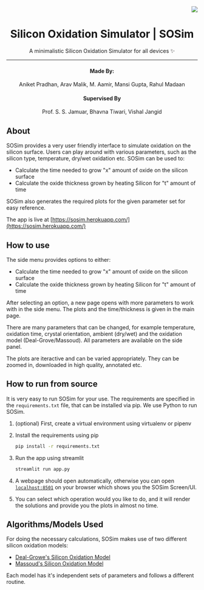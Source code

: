 <div align=center>
    <img src="https://www.iiitd.ac.in/sites/default/files/images/logo/style1coloricon.png" align="right" />
    <br>
    <h1 align=center>Silicon Oxidation Simulator | SOSim </h1>
    <p align=center>A minimalistic Silicon Oxidation Simulator for all devices ✨</p>
    <hr style="border=10px solid green border-radius=5px">
    <h4 align=center>Made By:</h4>
    <p align=center>Aniket Pradhan, Arav Malik, M. Aamir, Mansi Gupta, Rahul Madaan</p>
    <h4 align=center>Supervised By</h4>
    <p align=center>Prof. S. S. Jamuar, Bhavna Tiwari, Vishal Jangid</p>
</div>

## About

SOSim provides a very user friendly interface to simulate oxidation on the silicon surface. Users can play around with various parameters, such as the silicon type, temperature, dry/wet oxidation etc. SOSim can be used to:

- Calculate the time needed to grow "x" amount of oxide on the silicon surface
- Calculate the oxide thickness grown by heating Silicon for "t" amount of time

SOSim also generates the required plots for the given parameter set for easy reference.

The app is live at [https://sosim.herokuapp.com/](https://sosim.herokuapp.com/)

## How to use

The side menu provides options to either:

- Calculate the time needed to grow "x" amount of oxide on the silicon surface
- Calculate the oxide thickness grown by heating Silicon for "t" amount of time

After selecting an option, a new page opens with more parameters to work with in the side menu. The plots and the time/thickness is given in the main page.

There are many parameters that can be changed, for example temperature, oxidation time, crystal orientation, ambient (dry/wet) and the oxidation model (Deal-Grove/Massoud). All parameters are available on the side panel.

The plots are iteractive and can be varied appropriately. They can be zoomed in, downloaded in high quality, annotated etc.

## How to run from source

It is very easy to run SOSim for your use. The requirements are specified in the `requirements.txt` file, that can be installed via pip. We use Python to run SOSim.

1. (optional) First, create a virtual environment using virtualenv or pipenv
2. Install the requirements using pip

    ```bash
    pip install -r requirements.txt
    ```

3. Run the app using streamlit

    ```bash
    streamlit run app.py
    ```

4. A webpage should open automatically, otherwise you can open [`localhost:8501`](localhost:8501) on your browser which shows you the SOSim Screen/UI.
5. You can select which operation would you like to do, and it will render the solutions and provide you the plots in almost no time.

## Algorithms/Models Used

For doing the necessary calculations, SOSim makes use of two different silicon oxidation models:

- [Deal-Growe's Silicon Oxidation Model](https://www.iue.tuwien.ac.at/phd/filipovic/node31.html)
- [Massoud's Silicon Oxidation Model](https://www.iue.tuwien.ac.at/phd/filipovic/node33.html)

Each model has it's independent sets of parameters and follows a different routine.
